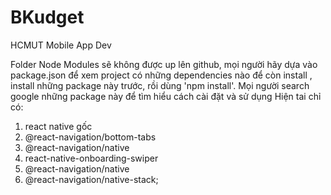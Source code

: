 # BKudget
HCMUT Mobile App Dev

Folder Node Modules sẽ không được up lên github, mọi người hãy dựa vào package.json để xem project có những dependencies nào để còn install , install những package này trước, rồi dùng 'npm install'. Mọi người search google những package này để tìm hiểu cách cài đặt và sử dụng
Hiện tai chỉ có:

1. react native gốc
2. @react-navigation/bottom-tabs
3. @react-navigation/native
4. react-native-onboarding-swiper
5. @react-navigation/native 
6. @react-navigation/native-stack;
